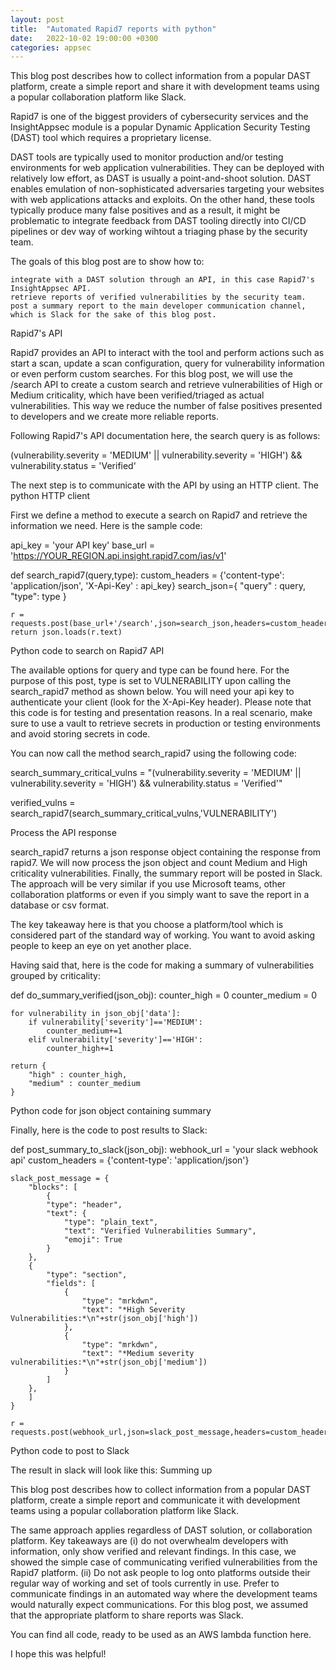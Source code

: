```yaml
---
layout: post
title:  "Automated Rapid7 reports with python"
date:   2022-10-02 19:00:00 +0300
categories: appsec
---
```


 This blog post describes how to collect information from a popular DAST platform, create a simple report and share it with development teams using a popular collaboration platform like Slack.

Rapid7 is one of the biggest providers of cybersecurity services and the InsightAppsec module is a popular Dynamic Application Security Testing (DAST) tool which requires a proprietary license.

DAST tools are typically used to monitor production and/or testing environments for web application vulnerabilities. They can be deployed with relatively low effort, as DAST is usually a point-and-shoot solution. DAST enables emulation of non-sophisticated adversaries targeting your websites with web applications attacks and exploits. On the other hand, these tools typically produce many false positives and as a result, it might be problematic to integrate feedback from DAST tooling directly into CI/CD pipelines or dev way of working  wihtout a triaging phase by the security team.

The goals of this blog post are to show how to:

    integrate with a DAST solution through an API, in this case Rapid7's InsightAppsec API.
    retrieve reports of verified vulnerabilities by the security team.
    post a summary report to the main developer communication channel, which is Slack for the sake of this blog post. 

Rapid7's API

Rapid7 provides an API to interact with the tool and perform actions such as start a scan, update a scan configuration, query for vulnerability information or even perform custom searches. For this blog post, we will use the /search API to create a custom search and retrieve vulnerabilities of High or Medium criticality, which have been verified/triaged as actual vulnerabilities. This way we reduce the number of false positives presented to developers and we create more reliable reports.

Following Rapid7's API documentation here, the search query is as follows:

(vulnerability.severity = 'MEDIUM' || vulnerability.severity = 'HIGH') && vulnerability.status = 'Verified'

The next step is to communicate with the API by using an HTTP client.
The python HTTP client

First we define a method to execute a search on Rapid7 and retrieve the information we need. Here is the sample code:

api_key = 'your API key'
base_url = 'https://YOUR_REGION.api.insight.rapid7.com/ias/v1'

def search_rapid7(query,type):
    custom_headers = {'content-type': 'application/json', 'X-Api-Key' : api_key}
    search_json={
        "query" : query,
        "type": type
    }
    
    r = requests.post(base_url+'/search',json=search_json,headers=custom_headers)
    return json.loads(r.text)

Python code to search on Rapid7 API

The available options for query and type can be found here. For the purpose of this post, type is set to VULNERABILITY upon calling the search_rapid7 method as shown below. You will need your api key to authenticate your client (look for the X-Api-Key header). Please note that this code is for testing and presentation reasons. In a real scenario, make sure to use a vault to retrieve secrets in production or testing environments and avoid storing secrets in code.

You can now call the method search_rapid7 using the following code:

search_summary_critical_vulns = "(vulnerability.severity = 'MEDIUM' || vulnerability.severity = 'HIGH') && vulnerability.status = 'Verified'"

verified_vulns = search_rapid7(search_summary_critical_vulns,'VULNERABILITY')

Process the API response

search_rapid7 returns a json response object containing the response from rapid7. We will now process the json object and count Medium and High criticality vulnerabilities. Finally, the summary report will be posted in Slack. The approach will be very similar if you use Microsoft teams, other collaboration platforms or even if you simply want to save the report in a database or csv format.

The key takeaway here is that you choose a platform/tool which is considered part of the standard way of working. You want to avoid asking people to keep an eye on yet another place.

Having said that, here is the code for making a summary of vulnerabilities grouped by criticality:

def do_summary_verified(json_obj):
    counter_high = 0
    counter_medium = 0

    for vulnerability in json_obj['data']:
        if vulnerability['severity']=='MEDIUM':
            counter_medium+=1
        elif vulnerability['severity']=='HIGH':
            counter_high+=1

    return {
        "high" : counter_high,
        "medium" : counter_medium
    }

Python code for json object containing summary

Finally, here is the code to post results to Slack:

def post_summary_to_slack(json_obj):
    webhook_url = 'your slack webhook api'
    custom_headers = {'content-type': 'application/json'}

    slack_post_message = {
        "blocks": [
            {
			"type": "header",
			"text": {
				"type": "plain_text",
				"text": "Verified Vulnerabilities Summary",
				"emoji": True
			}
		},
    	{
			"type": "section",
			"fields": [
				{
					"type": "mrkdwn",
					"text": "*High Severity Vulnerabilities:*\n"+str(json_obj['high'])
				},
				{
					"type": "mrkdwn",
					"text": "*Medium severity vulnerabilities:*\n"+str(json_obj['medium'])
				}
			]
		},
        ]
    }

    r = requests.post(webhook_url,json=slack_post_message,headers=custom_headers)

Python code to post to Slack

The result in slack will look like this:
Summing up

This blog post describes how to collect information from a popular DAST platform, create a simple report and communicate it with development teams using a popular collaboration platform like Slack.

The same approach applies regardless of DAST solution, or collaboration platform. Key takeaways are (i) do not overwhealm developers with information, only show verified and relevant findings. In this case, we showed the simple case of communicating verified vulnerabilities from the Rapid7 platform. (ii) Do not ask people to log onto platforms outside their regular way of working and set of tools currently in use.  Prefer to communicate findings in an automated way where the development teams would naturally expect communications. For this blog post, we assumed that the appropriate platform to share reports was Slack.

You can find all code, ready to be used as an AWS lambda function here.  

I hope this was helpful!

